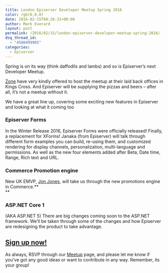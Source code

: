 ```yaml
---
title: London Episerver Developer Meetup Spring 2016
color: rgb(0,0,0)
date: 2016-02-15T08:26:31+00:00
author: Mark Everard
layout: post
permalink: /2016/02/15/london-episerver-developer-meetup-spring-2016/
dsq_thread_id:
  - "4580499985"
categories:
  - Episerver
---
```

Spring is on its way (think daffodils and lambs) and so is Episerver’s next Developer Meetup.

[Zone](https://www.zonedigital.com/uk/) have very kindly offered to host the meetup at their laid back offices in Kings Cross. And Episerver will be supplying the pizzas and beers – after all, it’s not a meetup without it.

We have a great line up, covering some exciting new features in Episerver and looking at what it coming too

### Episerver Forms

In the Winter Release 2016, Episerver Forms were officially released! Finally, a replacement for XForms! Janaka (from Episerver) will talk through different form examples you can build, re-using them, and customized rendering for display channels, personalization, multi-language and permissions. As well as the new four elements added after Beta; Date time, Range, Rich text and URL.

### Commerce Promotion engine

New UK EMVP, [Jon Jones](http://jondjones.com), will take us through the new promotions engine in Commerce.**  
** 

### ASP.NET Core 1

(AKA ASP.NET 5) There are big changes coming soon to the ASP.NET framework. We&#8217;ll be taken through some of the changes and how Episerver are redesigning the product to take advantage.

## <a href="http://www.meetup.com/EPiServer-London/events/228856368/" target="_blank">Sign up now!</a>

As always, RSVP through our <a href="http://As always, RSVP through the Meetup page, and please let me know if you've got any good ideas or want to contribute in any way. Remember, its your group!" target="_blank"><a href="http://www.meetup.com/EPiServer-London/events/228856368/">Meetup</a></a> page, and please let me know if you&#8217;ve got any good ideas or want to contribute in any way. Remember, its your group!